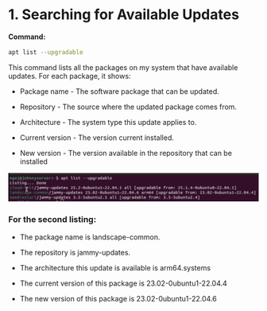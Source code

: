 # 1. Searching for Available Updates

**Command:**
```bash
apt list --upgradable 
```

This command lists all the packages on my system that have available updates. For each package, it shows:

- Package name - The software package that can be updated.

- Repository - The source where the updated package comes from.

- Architecture - The system type this update applies to.

- Current version - The version current installed.

- New version - The version available in the repository that can be installed

![List of upgradeable packages](images/image1.png)

### For the second listing:

- The package name is landscape-common.

- The repository is jammy-updates.

- The architecture this update is available is arm64.systems

- The current version of this package is 23.02-0ubuntu1-22.04.4

- The new version of this package is 23.02-0ubuntu1-22.04.6